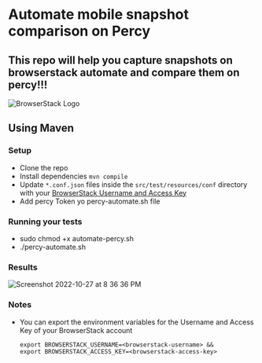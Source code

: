 # Automate mobile snapshot comparison on Percy

## This repo will help you capture snapshots on browserstack automate and compare them on percy!!!

![BrowserStack Logo](https://d98b8t1nnulk5.cloudfront.net/production/images/layout/logo-header.png?1469004780)

## Using Maven

### Setup

* Clone the repo
* Install dependencies `mvn compile`
* Update `*.conf.json` files inside the `src/test/resources/conf` directory with your [BrowserStack Username and Access Key](https://www.browserstack.com/accounts/settings)
* Add percy Token yo percy-automate.sh file

### Running your tests

- sudo chmod +x automate-percy.sh
- ./percy-automate.sh

### Results
![Screenshot 2022-10-27 at 8 36 36 PM](https://user-images.githubusercontent.com/53310042/198327328-15f2fc41-39fb-4a46-bcee-9abce11bf902.png)



### Notes
* You can export the environment variables for the Username and Access Key of your BrowserStack account

  ```
  export BROWSERSTACK_USERNAME=<browserstack-username> &&
  export BROWSERSTACK_ACCESS_KEY=<browserstack-access-key>
  ```

